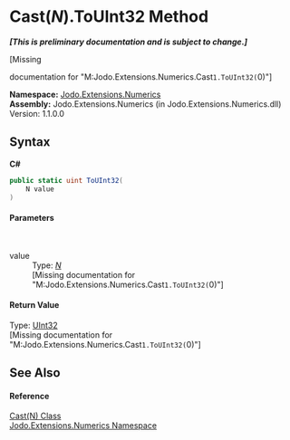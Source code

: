 # Cast(*N*).ToUInt32 Method 
 _**\[This is preliminary documentation and is subject to change.\]**_

\[Missing <summary> documentation for "M:Jodo.Extensions.Numerics.Cast`1.ToUInt32(`0)"\]

**Namespace:**&nbsp;<a href="N_Jodo_Extensions_Numerics">Jodo.Extensions.Numerics</a><br />**Assembly:**&nbsp;Jodo.Extensions.Numerics (in Jodo.Extensions.Numerics.dll) Version: 1.1.0.0

## Syntax

**C#**<br />
``` C#
public static uint ToUInt32(
	N value
)
```


#### Parameters
&nbsp;<dl><dt>value</dt><dd>Type: <a href="T_Jodo_Extensions_Numerics_Cast_1">*N*</a><br />\[Missing <param name="value"/> documentation for "M:Jodo.Extensions.Numerics.Cast`1.ToUInt32(`0)"\]</dd></dl>

#### Return Value
Type: <a href="https://docs.microsoft.com/dotnet/api/system.uint32" target="_blank" rel="noopener noreferrer">UInt32</a><br />\[Missing <returns> documentation for "M:Jodo.Extensions.Numerics.Cast`1.ToUInt32(`0)"\]

## See Also


#### Reference
<a href="T_Jodo_Extensions_Numerics_Cast_1">Cast(N) Class</a><br /><a href="N_Jodo_Extensions_Numerics">Jodo.Extensions.Numerics Namespace</a><br />